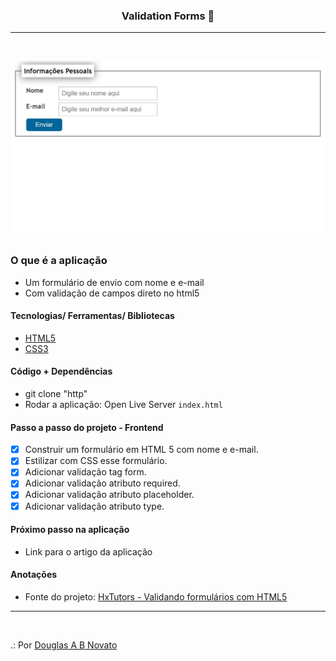 <h3 align="center">
  Validation Forms 🚀
</h3>

---
<br>

![Resultado da Aplicação](/aplicacao-terminada.jpg)

### O que é a aplicação

- Um formulário de envio com nome e e-mail
- Com validação de campos direto no html5

#### Tecnologias/ Ferramentas/ Bibliotecas

- [HTML5](https://developer.mozilla.org/pt-BR/docs/Web/HTML/Element)
- [CSS3](https://developer.mozilla.org/pt-BR/docs/Web/CSS)

#### Código + Dependências

- git clone "http"  
- Rodar a aplicação: Open Live Server `index.html`

#### Passo a passo do projeto - Frontend 

- [x] Construir um formulário em HTML 5 com nome e e-mail.
- [x] Estilizar com CSS esse formulário.
- [x] Adicionar validação tag form.
- [x] Adicionar validação atributo required.
- [x] Adicionar validação atributo placeholder.
- [x] Adicionar validação atributo type.

#### Próximo passo na aplicação

- Link para o artigo da aplicação

#### Anotações   

- Fonte do projeto: [HxTutors - Validando formulários com HTML5](https://www.youtube.com/watch?v=tdTU9lCYXUg&list=WL&index=13&t=0s)

---
<br>

.: Por [Douglas A B Novato](https://linktr.ee/douglasabnovato)